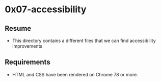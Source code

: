 # 0x07-accessibility

## Resume
* This directory contains a different files that we can find
accessibility improvements

## Requirements
* HTML and CSS have been rendered on Chrome 78 or more.

